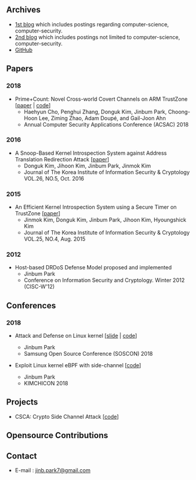 ## Archives

- [1st blog](http://blog.daum.net/tlos6733) which includes postings regarding computer-science, computer-security.
- [2nd blog](http://jinb-park.blogspot.com) which includes postings not limited to computer-science, computer-security.
- [GitHub](https://github.com/jinb-park) 

## Papers

### 2018

- Prime+Count: Novel Cross-world Covert Channels on ARM TrustZone [[paper](http://www.public.asu.edu/~hcho67/papers/prime+count-acsac18.pdf) | [code](https://github.com/samsung/prime-count)]
  - Haehyun Cho, Penghui Zhang, Donguk Kim, Jinbum Park, Choong-Hoon Lee, Ziming Zhao, Adam Doupé, and Gail-Joon Ahn
  - Annual Computer Security Applications Conference (ACSAC) 2018

### 2016

- A Snoop-Based Kernel Introspection System against Address Translation Redirection Attack [[paper](http://www.dbpia.co.kr/Journal/ArticleDetail/NODE07047473)]
  - Donguk Kim, Jihoon Kim, Jinbum Park, Jinmok Kim
  - Journal of The Korea Institute of Information Security & Cryptology VOL.26, NO.5, Oct. 2016

### 2015

- An Efficient Kernel Introspection System using a Secure Timer on TrustZone [[paper](http://www.dbpia.co.kr/Journal/ArticleDetail/NODE06505646)]
  - Jinmok Kim, Donguk Kim, Jinbum Park, Jihoon Kim, Hyoungshick Kim
  - Journal of The Korea Institute of Information Security & Cryptology VOL.25, NO.4, Aug. 2015

### 2012

- Host-based DRDoS Defense Model proposed and implemented
  - Jinbum Park
  - Conference on Information Security and Cryptology. Winter 2012 (CISC-W'12)

## Conferences

### 2018

- Attack and Defense on Linux kernel [[slide](https://www.soscon.net/pdf/day1_1330_3.pdf) | [code](https://github.com/jinb-park/linux-exploit/tree/master/samples)]
  - Jinbum Park
  - Samsung Open Source Conference (SOSCON) 2018
  
- Exploit Linux kernel eBPF with side-channel [[code](https://github.com/jinb-park/linux-exploit)]
  - Jinbum Park
  - KIMCHICON 2018

## Projects

- CSCA: Crypto Side Channel Attack [[code](https://github.com/jinb-park/crypto-side-channel-attack)]

## Opensource Contributions

## Contact

- E-mail :  jinb.park7@gmail.com

